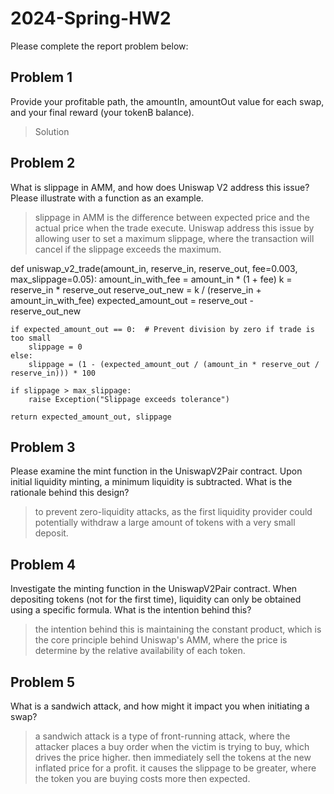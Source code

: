 # 2024-Spring-HW2

Please complete the report problem below:

## Problem 1
Provide your profitable path, the amountIn, amountOut value for each swap, and your final reward (your tokenB balance).

> Solution

## Problem 2
What is slippage in AMM, and how does Uniswap V2 address this issue? Please illustrate with a function as an example.

> slippage in AMM is the difference between expected price and the actual price when the trade execute. Uniswap address this issue by allowing user to set a maximum slippage, where the transaction will cancel if the slippage exceeds the maximum.

def uniswap_v2_trade(amount_in, reserve_in, reserve_out, fee=0.003, max_slippage=0.05):
    amount_in_with_fee = amount_in * (1 + fee)
    k = reserve_in * reserve_out
    reserve_out_new = k / (reserve_in + amount_in_with_fee)
    expected_amount_out = reserve_out - reserve_out_new

    if expected_amount_out == 0:  # Prevent division by zero if trade is too small
        slippage = 0
    else:
        slippage = (1 - (expected_amount_out / (amount_in * reserve_out / reserve_in))) * 100

    if slippage > max_slippage:
        raise Exception("Slippage exceeds tolerance")

    return expected_amount_out, slippage 

## Problem 3
Please examine the mint function in the UniswapV2Pair contract. Upon initial liquidity minting, a minimum liquidity is subtracted. What is the rationale behind this design?

> to prevent zero-liquidity attacks, as the first liquidity provider could potentially withdraw a large amount of tokens with a very small deposit.

## Problem 4
Investigate the minting function in the UniswapV2Pair contract. When depositing tokens (not for the first time), liquidity can only be obtained using a specific formula. What is the intention behind this?

> the intention behind this is maintaining the constant product, which is the core principle behind Uniswap's AMM, where the price is determine by the relative availability of each token.

## Problem 5
What is a sandwich attack, and how might it impact you when initiating a swap?

> a sandwich attack is a type of front-running attack, where the attacker places a buy order when the victim is trying to buy, which drives the price higher. then immediately sell the tokens at the new inflated price for a profit. it causes the slippage to be greater, where the token you are buying costs more then expected.